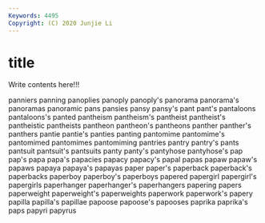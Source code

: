 ```yaml
---
Keywords: 4495
Copyright: (C) 2020 Junjie Li
---
```


# title

Write contents here!!!
 
panniers 
panning 
panoplies 
panoply 
panoply's 
panorama 
panorama's 
panoramas 
panoramic
pans 
pansies 
pansy 
pansy's 
pant 
pant's 
pantaloons 
pantaloons's 
panted 
pantheism
pantheism's 
pantheist 
pantheist's 
pantheistic 
pantheists 
pantheon 
pantheon's 
pantheons 
panther 
panther's
panthers 
pantie 
pantie's 
panties 
panting 
pantomime 
pantomime's 
pantomimed 
pantomimes 
pantomiming
pantries 
pantry 
pantry's 
pants 
pantsuit 
pantsuit's 
pantsuits 
panty 
panty's 
pantyhose
pantyhose's 
pap 
pap's 
papa 
papa's 
papacies 
papacy 
papacy's 
papal 
papas
papaw 
papaw's 
papaws 
papaya 
papaya's 
papayas 
paper 
paper's 
paperback 
paperback's
paperbacks 
paperboy 
paperboy's 
paperboys 
papered 
papergirl 
papergirl's 
papergirls 
paperhanger 
paperhanger's
paperhangers 
papering 
papers 
paperweight 
paperweight's 
paperweights 
paperwork 
paperwork's 
papery 
papilla
papilla's 
papillae 
papoose 
papoose's 
papooses 
paprika 
paprika's 
paps 
papyri 
papyrus
